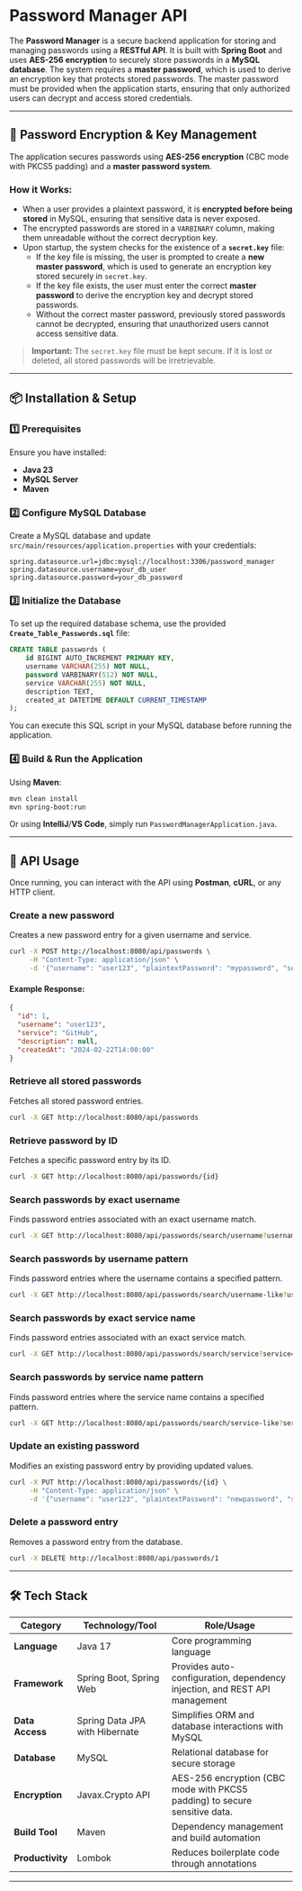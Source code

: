 # Password Manager API

The **Password Manager** is a secure backend application for storing and managing passwords using a **RESTful API**. It is built with **Spring Boot** and uses **AES-256 encryption** to securely store passwords in a **MySQL database**. The system requires a **master password**, which is used to derive an encryption key that protects stored passwords. The master password must be provided when the application starts, ensuring that only authorized users can decrypt and access stored credentials.

---

## 🔐 Password Encryption & Key Management

The application secures passwords using **AES-256 encryption** (CBC mode with PKCS5 padding) and a **master password system**.

### **How it Works:**
- When a user provides a plaintext password, it is **encrypted before being stored** in MySQL, ensuring that sensitive data is never exposed.
- The encrypted passwords are stored in a `VARBINARY` column, making them unreadable without the correct decryption key.
- Upon startup, the system checks for the existence of a **`secret.key`** file:
    - If the key file is missing, the user is prompted to create a **new master password**, which is used to generate an encryption key stored securely in `secret.key`.
    - If the key file exists, the user must enter the correct **master password** to derive the encryption key and decrypt stored passwords.
    - Without the correct master password, previously stored passwords cannot be decrypted, ensuring that unauthorized users cannot access sensitive data.

> **Important:** The `secret.key` file must be kept secure. If it is lost or deleted, all stored passwords will be irretrievable.

---

## 📦 Installation & Setup

### **1️⃣ Prerequisites**

Ensure you have installed:

- **Java 23**
- **MySQL Server**
- **Maven**

### **2️⃣ Configure MySQL Database**

Create a MySQL database and update `src/main/resources/application.properties` with your credentials:

```properties
spring.datasource.url=jdbc:mysql://localhost:3306/password_manager
spring.datasource.username=your_db_user
spring.datasource.password=your_db_password
```



### **3️⃣ Initialize the Database**

To set up the required database schema, use the provided **`Create_Table_Passwords.sql`** file:

```sql
CREATE TABLE passwords (
    id BIGINT AUTO_INCREMENT PRIMARY KEY,
    username VARCHAR(255) NOT NULL,
    password VARBINARY(512) NOT NULL,
    service VARCHAR(255) NOT NULL,
    description TEXT,
    created_at DATETIME DEFAULT CURRENT_TIMESTAMP
);
```

You can execute this SQL script in your MySQL database before running the application.

### **4️⃣ Build & Run the Application**

Using **Maven**:

```bash
mvn clean install
mvn spring-boot:run
```

Or using **IntelliJ**/**VS Code**, simply run `PasswordManagerApplication.java`.

---

## 📡 API Usage

Once running, you can interact with the API using **Postman**, **cURL**, or any HTTP client.

### **Create a new password**
Creates a new password entry for a given username and service.
```bash
curl -X POST http://localhost:8080/api/passwords \
     -H "Content-Type: application/json" \
     -d '{"username": "user123", "plaintextPassword": "mypassword", "service": "GitHub"}'
```
#### Example Response:
```json
{
  "id": 1,
  "username": "user123",
  "service": "GitHub",
  "description": null,
  "createdAt": "2024-02-22T14:00:00"
}
```

### **Retrieve all stored passwords**
Fetches all stored password entries.
```bash
curl -X GET http://localhost:8080/api/passwords
```

### **Retrieve password by ID**
Fetches a specific password entry by its ID.
```bash
curl -X GET http://localhost:8080/api/passwords/{id}
```

### **Search passwords by exact username**
Finds password entries associated with an exact username match.
```bash
curl -X GET http://localhost:8080/api/passwords/search/username?username=user123
```

### **Search passwords by username pattern**
Finds password entries where the username contains a specified pattern.
```bash
curl -X GET http://localhost:8080/api/passwords/search/username-like?usernamePattern=%partialName%
```

### **Search passwords by exact service name**
Finds password entries associated with an exact service match.
```bash
curl -X GET http://localhost:8080/api/passwords/search/service?service=GitHub
```

### **Search passwords by service name pattern**
Finds password entries where the service name contains a specified pattern.
```bash
curl -X GET http://localhost:8080/api/passwords/search/service-like?servicePattern=%partialService%
```

### **Update an existing password**
Modifies an existing password entry by providing updated values.
```bash
curl -X PUT http://localhost:8080/api/passwords/{id} \
     -H "Content-Type: application/json" \
     -d '{"username": "user123", "plaintextPassword": "newpassword", "service": "GitHub"}'
```

### **Delete a password entry**
Removes a password entry from the database.
```bash
curl -X DELETE http://localhost:8080/api/passwords/1
```

---

## 🛠️ Tech Stack

| Category         | Technology/Tool                | Role/Usage                                                     |
| ---------------- |--------------------------------| -------------------------------------------------------------- |
| **Language**     | Java 17                       | Core programming language                                      |
| **Framework**    | Spring Boot, Spring Web        | Provides auto-configuration, dependency injection, and REST API management |
| **Data Access**  | Spring Data JPA with Hibernate | Simplifies ORM and database interactions with MySQL            |
| **Database**     | MySQL                          | Relational database for secure storage                         |
| **Encryption**   | Javax.Crypto API    | AES-256 encryption (CBC mode with PKCS5 padding) to secure sensitive data.         |
| **Build Tool**   | Maven                          | Dependency management and build automation                     |
| **Productivity** | Lombok                         | Reduces boilerplate code through annotations                    |

---

